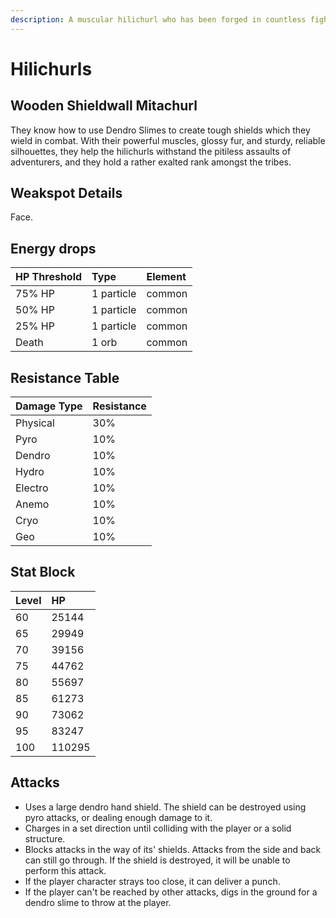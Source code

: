 ```yaml
---
description: A muscular hilichurl who has been forged in countless fights..
---
```


# Hilichurls

## Wooden Shieldwall Mitachurl

They know how to use Dendro Slimes to create tough shields which they wield in combat. With their powerful muscles, glossy fur, and sturdy, reliable silhouettes, they help the hilichurls withstand the pitiless assaults of adventurers, and they hold a rather exalted rank amongst the tribes.

## Weakspot Details

Face.

## Energy drops

| HP Threshold | Type | Element |
| :--- | :--- | :--- |
| 75% HP | 1 particle | common   
| 50% HP | 1 particle | common   
| 25% HP | 1 particle | common  
| Death | 1 orb | common

## Resistance Table

| Damage Type | Resistance |
| :--- | :--- |
| Physical | 30% |
| Pyro | 10% |
| Dendro | 10% |
| Hydro | 10% |
| Electro | 10% |
| Anemo | 10% |
| Cryo | 10% |
| Geo | 10% |

## Stat Block

| Level | HP |
| :--- | :--- |
| 60 | 25144 |
| 65 | 29949 |
| 70 | 39156 |
| 75 | 44762 |
| 80 | 55697 |
| 85 | 61273 |
| 90 | 73062 |
| 95 | 83247 |
| 100 | 110295 |

## Attacks

* Uses a large dendro hand shield. The shield can be destroyed using pyro attacks, or dealing enough damage to it.
* Charges in a set direction until colliding with the player or a solid structure.
* Blocks attacks in the way of its' shields. Attacks from the side and back can still go through. If the shield is destroyed, it will be unable to perform this attack.
* If the player character strays too close, it can deliver a punch.
* If the player can't be reached by other attacks, digs in the ground for a dendro slime to throw at the player.
